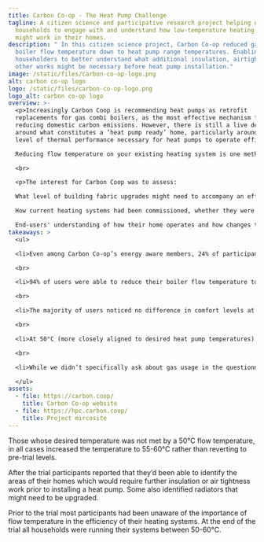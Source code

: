 ```yaml
---
title: Carbon Co-op - The Heat Pump Challenge
tagline: A citizen science and participative research project helping our member
  households to engage with and understand how low-temperature heating systems
  might work in their homes.
description: " In this citizen science project, Carbon Co-op reduced gas combi
  boiler flow temperature down to heat pump range temperatures. Enabling
  householders to better understand what additional insulation, airtightness and
  other works might be necessary before heat pump installation."
image: /static/files/carbon-co-op-logo.png
alt: carbon co-op logo
logo: /static/files/carbon-co-op-logo.png
logo_alt: carbon co-op logo
overview: >-
  <p>Increasingly Carbon Coop is recommending heat pumps as retrofit
  replacements for gas combi boilers, as the most effective mechanism for
  reducing domestic carbon emissions. However, there is still a live debate
  around what constitutes a ‘heat pump ready’ home, particularly around the
  level of thermal performance necessary for heat pumps to operate efficiently. 

  Reducing flow temperature on your existing heating system is one method to evaluate how your home operates with a low-temperature heating system before making any expensive commitments. </p>

  <br>

  <p>The interest for Carbon Coop was to assess:

  What level of building fabric upgrades might need to accompany an effective heat pump roll out.

  How current heating systems had been commissioned, whether they were operating efficiently and what lessons we could learn for future installations.

  End-users' understanding of how their home operates and how changes to heating settings and schedules increase or decrease both comfort and bills.</p>
takeaways: >
  <ul>

  <li>Even among Carbon Co-op’s energy aware members, 24% of participants were running condensing boilers at over 71°C, meaning they may have never actually operated in ‘condensing mode’ since installation.</li>

  <br>

  <li>94% of users were able to reduce their boiler flow temperature to 60°C - with 73% finding the process ‘easy’ or ‘very easy’ vs 19% who found it ‘hard’ or ‘very hard’</li>

  <br>

  <li>The majority of users noticed no difference in comfort levels at 60°C with unamended heating periods and 2 reported improved heating balance between floors in the home.</li>

  <br>

  <li>At 50°C (more closely aligned to desired heat pump temperatures) the difference was more notable. 56% were ‘slightly less comfortable’ or ‘less comfortable’ with 44% reporting ‘no change in comfort’ or ‘slightly more comfortable.’</li>

  <br>

  <li>While we didn’t specifically ask about gas usage in the questionnaire, two participants mentioned in the comments that they noted reduced gas usage as a result of involvement in the trial.</li>

  </ul>
assets:
  - file: https://carbon.coop/
    title: Carbon Co-op website
  - file: https://hpc.carbon.coop/
    title: Project mircosite
---
```

Those whose desired temperature was not met by a 50°C flow temperature, in all cases increased the temperature to 55-60°C rather than reverting to pre-trial levels.

After the trial participants reported that they’d been able to identify the areas of their homes which would require further insulation or air tightness work prior to installing a heat pump. Some also identified radiators that might need to be upgraded. 

Prior to the trial most participants had been unaware of the importance of flow temperature in the efficiency of their heating systems. At the end of the trial all households were running their systems between 50-60°C.